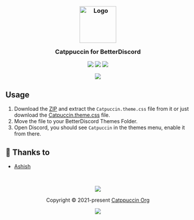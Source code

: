 <h3 align="center">
	<img src="https://raw.githubusercontent.com/catppuccin/catppuccin/dev/assets/logos/exports/1544x1544_circle.png" width="100" alt="Logo"/><br/>
	<img src="https://raw.githubusercontent.com/catppuccin/catppuccin/dev/assets/misc/transparent.png" height="30" width="0px"/>
	Catppuccin for BetterDiscord
	<img src="https://raw.githubusercontent.com/catppuccin/catppuccin/dev/assets/misc/transparent.png" height="30" width="0px"/>
</h3>

<p align="center">
    <a href="https://github.com/asheeeshh/betterdiscord/stargazers"><img src="https://img.shields.io/github/stars/asheeeshh/betterdiscord?colorA=1e1e28&colorB=c9cbff&style=for-the-badge&logo=starship"></a>
    <a href="https://github.com/asheeeshh/betterdiscord/issues"><img src="https://img.shields.io/github/issues/asheeeshh/betterdiscord?colorA=1e1e28&colorB=f7be95&style=for-the-badge"></a>
    <a href="https://github.com/asheeeshh/betterdiscord/contributors"><img src="https://img.shields.io/github/contributors/asheeeshh/betterdiscord?colorA=1e1e28&colorB=b1e1a6&style=for-the-badge"></a>
</p>

<p align="center">
  <img src="https://i.imgur.com/HPRh0uf.png"/>
</p>

## Usage

1. Download the [ZIP](https://github.com/asheeeshh/betterdiscord/archive/refs/heads/main.zip) and extract the `Catpuccin.theme.css` file from it or just download the [Catpuccin.theme.css](https://raw.githubusercontent.com/asheeeshh/betterdiscord/master/Catpuccin.theme.css/) file.
2. Move the file to your BetterDiscord Themes Folder.
3. Open Discord, you should see `Catpuccin` in the themes menu, enable it from there.

## 💝 Thanks to

- [Ashish](https://github.com/asheeeshh)

&nbsp;

<p align="center"><img src="https://raw.githubusercontent.com/catppuccin/catppuccin/dev/assets/footers/gray0_ctp_on_line.svg?sanitize=true" /></p>
<p align="center">Copyright &copy; 2021-present <a href="https://github.com/catppuccin" target="_blank">Catppuccin Org</a>
<p align="center"><a href="https://github.com/catppuccin/catppuccin/blob/main/LICENSE"><img src="https://img.shields.io/static/v1.svg?style=for-the-badge&label=License&message=MIT&logoColor=d9e0ee&colorA=302d41&colorB=c9cbff"/></a></p>
